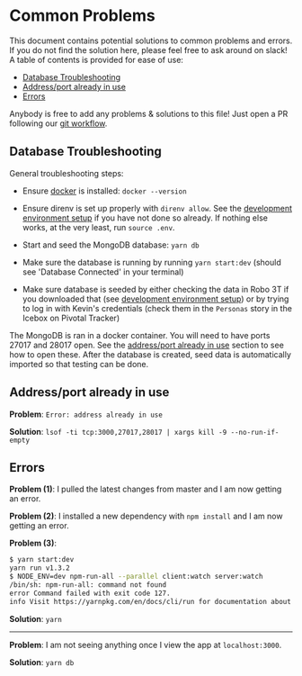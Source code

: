 # Common Problems

This document contains potential solutions to common problems and errors. If you do not find the solution here, please feel free to ask around on slack! A table of contents is provided for ease of use:

- [Database Troubleshooting](#database)
- [Address/port already in use](#addressinuse)
- [Errors](#errors)

Anybody is free to add any problems & solutions to this file! Just open a PR following our [git workflow](./CONTRIBUTING.md#git).

## <a name="database"></a> Database Troubleshooting

General troubleshooting steps:

- Ensure [docker](https://docs.docker.com/engine/installation/#supported-platforms) is installed: `docker --version`

- Ensure direnv is set up properly with `direnv allow`. See the [development environment setup](DEVELOPER.md) if you have not done so already. If nothing else works, at the very least, run `source .env`.

- Start and seed the MongoDB database: `yarn db`

- Make sure the database is running by running `yarn start:dev` (should see 'Database Connected' in your terminal)

- Make sure database is seeded by either checking the data in Robo 3T if you downloaded that (see [development environment setup](DEVELOPER.md)) or by trying to log in with Kevin's credentials (check them in the `Personas` story in the Icebox on Pivotal Tracker)

The MongoDB is ran in a docker container. You will need to have ports 27017 and 28017 open. See the [address/port already in use](#addressinuse) section to see how to open these. After the database is created, seed data is automatically imported so that testing can be done.

## <a name="addressinuse"></a> Address/port already in use

**Problem**: `Error: address already in use`

**Solution**: `lsof -ti tcp:3000,27017,28017 | xargs kill -9 --no-run-if-empty`

## <a name="errors"></a> Errors

**Problem (1)**: I pulled the latest changes from master and I am now getting an error.

**Problem (2)**: I installed a new dependency with `npm install` and I am now getting an error.

**Problem (3)**:
```bash
$ yarn start:dev
yarn run v1.3.2
$ NODE_ENV=dev npm-run-all --parallel client:watch server:watch
/bin/sh: npm-run-all: command not found
error Command failed with exit code 127.
info Visit https://yarnpkg.com/en/docs/cli/run for documentation about this command.
```

**Solution**: `yarn`

---

**Problem**: I am not seeing anything once I view the app at `localhost:3000`.

**Solution**: `yarn db`
